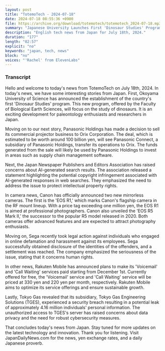 ```yaml
---
layout: post
title: "TotemoTech - 2024-07-18"
date: 2024-07-18 08:55:36 +0900
file: https://archive.org/download/totemotech/totemotech_2024-07-18.mp3
summary: "Japanese University Launches First 'Dinosaur Studies' Program, Panasonic Sells Commercial Projector Business to Orix for 100 Billion Yen, & more…"
description: "English tech news from Japan for July 18th, 2024."
duration: "177"
length: "02:57"
explicit: "no"
keywords: "japan, tech, news"
block: "no"
voices: "'Rachel' from ElevenLabs"
---
```


### Transcript

Hello and welcome to today's news from TotemoTech on July 18th, 2024. In today's news, we have some interesting stories from Japan. First, Okoyama University of Science has announced the establishment of the country's first 'Dinosaur Studies' program. This new program, offered by the Faculty of Biological Earth Sciences, will focus on the study of dinosaurs. It is an exciting development for paleontology enthusiasts and researchers in Japan.

Moving on to our next story, Panasonic Holdings has made a decision to sell its commercial projector business to Orix Corporation. The deal, which is estimated to be worth around 100 billion yen, will see Panasonic Connect, a subsidiary of Panasonic Holdings, transfer its operations to Orix. The funds generated from the sale will likely be used by Panasonic Holdings to invest in areas such as supply chain management software.

Next, the Japan Newspaper Publishers and Editors Association has raised concerns about AI-generated search results. The association released a statement highlighting the potential copyright infringement associated with AI-generated responses in web searches. They emphasized the need to address the issue to protect intellectual property rights.

In camera news, Canon has officially announced two new mirrorless cameras. The first is the 'EOS R1,' which marks Canon's flagship camera in the RF mount lineup. With a price tag exceeding one million yen, the EOS R1 is aimed at professional photographers. Canon also unveiled the 'EOS R5 Mark II,' the successor to the popular R5 model released in 2020. Both cameras offer advanced features and are expected to attract photography enthusiasts.

Moving on, Sega recently took legal action against individuals who engaged in online defamation and harassment against its employees. Sega successfully obtained disclosure of the identities of the offenders, and a settlement was reached. The company emphasized the seriousness of the issue, stating that it concerns human rights.

In other news, Rakuten Mobile has announced plans to make its 'Voicemail' and 'Call Waiting' services paid starting from December 1st. Currently offered for free, the 'Voicemail' service and 'Call Waiting' service will be priced at 330 yen and 220 yen per month, respectively. Rakuten Mobile aims to optimize its service offerings and ensure sustainable growth.

Lastly, Tokyo Gas revealed that its subsidiary, Tokyo Gas Engineering Solutions (TGES), experienced a security breach resulting in a potential leak of approximately 4.16 million individuals' personal information. The unauthorized access to TGES's server has raised concerns about data privacy and the need for robust cybersecurity measures.

That concludes today's news from Japan. Stay tuned for more updates on the latest technology and innovation. Thank you for listening.   Visit JapanDailyNews.com for the news, yen exchange rates, and a daily Japanese proverb.

